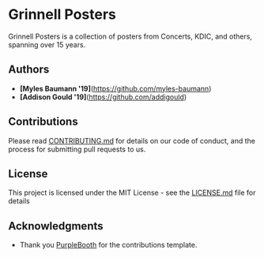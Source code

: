 # Grinnell Posters

Grinnell Posters is a collection of posters from Concerts, KDIC, and others, spanning over 15 years. 

## Authors

* **[Myles Baumann '19]**(https://github.com/myles-baumann)
* **[Addison Gould '19]**(https://github.com/addigould)

## Contributions

Please read [CONTRIBUTING.md](CONTRIBUTING.md) for details on our code of conduct, and the process for submitting pull requests to us.

## License

This project is licensed under the MIT License - see the [LICENSE.md](LICENSE.md) file for details

## Acknowledgments

* Thank you [PurpleBooth](https://github.com/PurpleBooth) for the contributions template.
